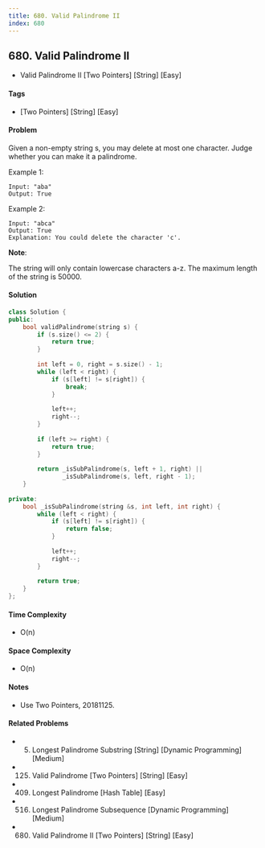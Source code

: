 ```yaml
---
title: 680. Valid Palindrome II
index: 680
---
```


## 680. Valid Palindrome II
- Valid Palindrome II [Two Pointers] [String] [Easy]

#### Tags
- [Two Pointers] [String] [Easy]

#### Problem
Given a non-empty string s, you may delete at most one character. Judge whether you can make it a palindrome.

Example 1:

    Input: "aba"
    Output: True

Example 2:

    Input: "abca"
    Output: True
    Explanation: You could delete the character 'c'.

**Note**:

The string will only contain lowercase characters a-z. The maximum length of the string is 50000.

#### Solution
``` C++
class Solution {
public:
    bool validPalindrome(string s) {
        if (s.size() <= 2) {
            return true;
        }
        
        int left = 0, right = s.size() - 1;
        while (left < right) {
            if (s[left] != s[right]) {
                break;
            }
            
            left++;
            right--;
        }
        
        if (left >= right) {
            return true;
        }
        
        return _isSubPalindrome(s, left + 1, right) ||
               _isSubPalindrome(s, left, right - 1);
    }
    
private:
    bool _isSubPalindrome(string &s, int left, int right) {
        while (left < right) {
            if (s[left] != s[right]) {
                return false;
            }
            
            left++;
            right--;
        }
        
        return true;
    }
};
```

#### Time Complexity
- O(n)

#### Space Complexity
- O(n)

#### Notes
- Use Two Pointers, 20181125.

#### Related Problems
- 5. Longest Palindrome Substring [String] [Dynamic Programming] [Medium]
- 125. Valid Palindrome [Two Pointers] [String] [Easy]
- 409. Longest Palindrome [Hash Table] [Easy]
- 516. Longest Palindrome Subsequence [Dynamic Programming] [Medium]
- 680. Valid Palindrome II [Two Pointers] [String] [Easy]
